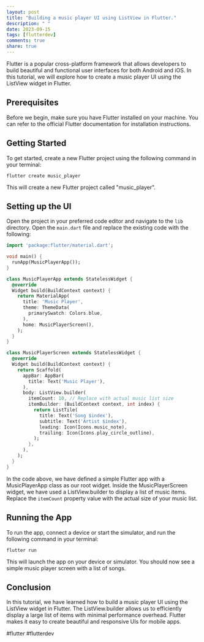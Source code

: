 ```yaml
---
layout: post
title: "Building a music player UI using ListView in Flutter."
description: " "
date: 2023-09-15
tags: [flutterdev]
comments: true
share: true
---
```


Flutter is a popular cross-platform framework that allows developers to build beautiful and functional user interfaces for both Android and iOS. In this tutorial, we will explore how to create a music player UI using the ListView widget in Flutter.

## Prerequisites

Before we begin, make sure you have Flutter installed on your machine. You can refer to the official Flutter documentation for installation instructions.

## Getting Started

To get started, create a new Flutter project using the following command in your terminal:

```shell
flutter create music_player
```

This will create a new Flutter project called "music_player". 

## Setting up the UI

Open the project in your preferred code editor and navigate to the `lib` directory. Open the `main.dart` file and replace the existing code with the following:

```dart
import 'package:flutter/material.dart';

void main() {
  runApp(MusicPlayerApp());
}

class MusicPlayerApp extends StatelessWidget {
  @override
  Widget build(BuildContext context) {
    return MaterialApp(
      title: 'Music Player',
      theme: ThemeData(
        primarySwatch: Colors.blue,
      ),
      home: MusicPlayerScreen(),
    );
  }
}

class MusicPlayerScreen extends StatelessWidget {
  @override
  Widget build(BuildContext context) {
    return Scaffold(
      appBar: AppBar(
        title: Text('Music Player'),
      ),
      body: ListView.builder(
        itemCount: 10, // Replace with actual music list size
        itemBuilder: (BuildContext context, int index) {
          return ListTile(
            title: Text('Song $index'),
            subtitle: Text('Artist $index'),
            leading: Icon(Icons.music_note),
            trailing: Icon(Icons.play_circle_outline),
          );
        },
      ),
    );
  }
}
```

In the code above, we have defined a simple Flutter app with a MusicPlayerApp class as our root widget. Inside the MusicPlayerScreen widget, we have used a ListView.builder to display a list of music items. Replace the `itemCount` property value with the actual size of your music list.

## Running the App

To run the app, connect a device or start the simulator, and run the following command in your terminal:

```shell
flutter run
```

This will launch the app on your device or simulator. You should now see a simple music player screen with a list of songs.

## Conclusion

In this tutorial, we have learned how to build a music player UI using the ListView widget in Flutter. The ListView.builder allows us to efficiently display a large list of items with minimal performance overhead. Flutter makes it easy to create beautiful and responsive UIs for mobile apps.

#flutter #flutterdev